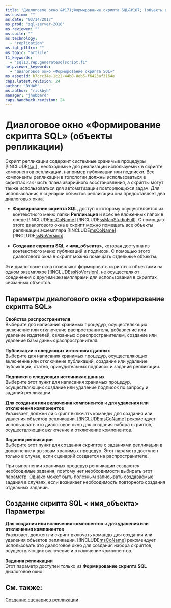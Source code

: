 ```yaml
---
title: "Диалоговое окно &#171;Формирование скрипта SQL&#187; (объекты репликации) | Microsoft Docs"
ms.custom: ""
ms.date: "03/14/2017"
ms.prod: "sql-server-2016"
ms.reviewer: ""
ms.suite: ""
ms.technology: 
  - "replication"
ms.tgt_pltfrm: ""
ms.topic: "article"
f1_keywords: 
  - "sql13.rep.generatesqlscript.f1"
helpviewer_keywords: 
  - "диалоговое окно «Формирование скрипта SQL»"
ms.assetid: b7ccc34e-1c22-44b8-8eb5-f6423af3164e
caps.latest.revision: 24
author: "BYHAM"
ms.author: "rickbyh"
manager: "jhubbard"
caps.handback.revision: 24
---
```

# Диалоговое окно &#171;Формирование скрипта SQL&#187; (объекты репликации)
  Скрипт репликации содержит системные хранимые процедуры [!INCLUDE[tsql](../../includes/tsql-md.md)] , необходимые для реализации используемых в скрипте компонентов репликации, например публикации или подписки. Все компоненты репликации в топологии должны использоваться в скриптах как часть плана аварийного восстановления, а скрипты могут также использоваться для автоматизации повторяющихся задач. Для использования в сценарии объектов репликации она предоставляет два диалоговых окна.  
  
-   **Формирование скрипта SQL**, доступ к которому осуществляется из контекстного меню папки **Репликация** и всех ее вложенных папок в среде [!INCLUDE[msCoName](../../includes/msconame-md.md)] [!INCLUDE[ssManStudioFull](../../includes/ssmanstudiofull-md.md)]. С помощью этого диалогового окна в скрипт можно помещать все объекты репликации экземпляра [!INCLUDE[msCoName](../../includes/msconame-md.md)] [!INCLUDE[ssNoVersion](../../includes/ssnoversion-md.md)].  
  
-   **Создание скрипта SQL \< имя_объекта>**, которая доступна из контекстного меню публикаций и подписок. С помощью этого диалогового окна в скрипт можно помещать отдельные объекты.  
  
 Эти диалоговые окна позволяют формировать скрипты с объектами на одном экземпляре [!INCLUDE[ssNoVersion](../../includes/ssnoversion-md.md)], не осуществляют соединения с другими экземплярами для использования в скриптах связанных объектов.  
  
## Параметры диалогового окна «Формирование скрипта SQL»  
 **Свойства распространителя**  
 Выберите для написания хранимых процедур, осуществляющих включение или отключение распространителя, добавление или удаление издателей, связанных с распространителем, создание или удаление базы данных распространителя.  
  
 **Публикации в следующих источниках данных**  
 Выберите для написания хранимых процедур, осуществляющих включение или отключение публикаций, создание или удаление публикаций, статей, принудительных подписок и заданий репликации.  
  
 **Подписки в следующих источниках данных**  
 Выберите этот пункт для написания хранимых процедур, осуществляющих создание или удаление подписок по запросу и заданий репликации.  
  
 **Для создания или включения компонентов** и **для удаления или отключения компонентов**  
 Указывает, должен ли скрипт включать команды для создания или удаления объектов репликации. [!INCLUDE[msCoName](../../includes/msconame-md.md)] рекомендует использовать это диалоговое окно для создания набора скриптов, осуществляющих включение и отключение компонентов.  
  
 **Задания репликации**  
 Выберите этот пункт для создания скриптов с заданиями репликации в дополнение к вызовам хранимых процедур. Этот параметр доступен только в случае, если сценарий создается на распространителе.  
  
 При выполнении хранимых процедур репликации создаются необходимые задания, поэтому нет необходимости выбирать этот параметр. Однако может быть полезным записывать создаваемые задания в случаях, если возникает необходимость повторного создания отдельных заданий.  
  
## Создание скрипта SQL \< имя_объекта> Параметры  
 **Для создания или включения компонентов** и **для удаления или отключения компонентов**  
 Указывает, должен ли скрипт включать команды для создания или удаления объектов репликации. [!INCLUDE[msCoName](../../includes/msconame-md.md)] рекомендует использовать это диалоговое окно для создания набора скриптов, осуществляющих включение и отключение компонентов.  
  
 **Задания репликации**  
 Этот параметр доступен только из **Формирование скрипта SQL** диалоговое окно.  
  
## См. также:  
 [Создание сценариев репликации](../../relational-databases/replication/scripting-replication.md)  
  
  